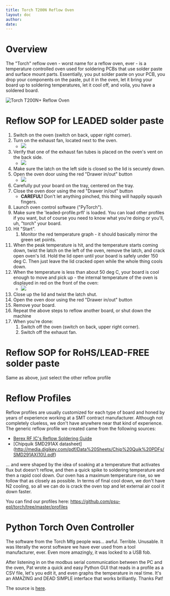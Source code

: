 ```yaml
---
title: Torch T200N Reflow Oven
layout: doc
author: 
date: 
---
```


# Overview

The "Torch" reflow oven - worst name for a reflow oven, ever - is a temperature controlled oven used for soldering PCBs that use solder paste and surface mount parts. Essentially, you put solder paste on your PCB, you drop your components on the paste, put it in the oven, let it bring your board up to soldering temperatures, let it cool off, and voila, you have a soldered board.

![Torch T200N+ Reflow Oven](img/Torch_ovenClosed_24C.JPG)

# Reflow SOP for LEADED solder paste

1. Switch on the oven (switch on back, upper right corner).
1. Turn on the exhaust fan, located next to the oven.
   - ![](img/Soldering_exhaustFan_on.JPG)
1. Verify that one of the exhaust fan tubes is placed on the oven's vent on the back side.
   - ![](img/Torch_exhaustSetup.JPG)
1. Make sure the latch on the left side is closed so the lid is securely down.
1. Open the oven door using the red "Drawer in/out" button
   - ![](img/Torch_ovenOpened_70C.JPG)
1. Carefully put your board on the tray, centered on the tray.
1. Close the oven door using the red "Drawer in/out" button
   - **CAREFUL!** Don't let anything pinched, this thing will happily squash fingers.
1. Launch oven control software ("PyTorch").
1. Make sure the 'leaded-profile.prfl' is loaded. You can load other profiles if you want, but of course you need to know what you're doing or you'll, uh, "torch" your board.
1. Hit "Start".
   1. Monitor the red temperature graph - it should basically mirror the green set points.
1. When the peak temperature is hit, and the temperature starts coming down, twist the latch on the left of the oven, remove the latch, and crack open oven's lid. Hold the lid open until your board is safely under 150 deg C. Then just leave the lid cracked open while the whole thing cools down.
1. When the temperature is less than about 50 deg C, your board is cool enough to move and pick up - the internal temperature of the oven is displayed in red on the front of the oven:
    - ![](img/Torch_ovenClosed_70C.JPG)
1. Close up the lid and twist the latch shut.
1. Open the oven door using the red "Drawer in/out" button
1. Remove your board.
1. Repeat the above steps to reflow another board, or shut down the machine
1. When you're done:
   1. Switch off the oven (switch on back, upper right corner).
   1. Switch off the exhaust fan.

# Reflow SOP for RoHS/LEAD-FREE solder paste

Same as above, just select the other reflow profile 

# Reflow Profiles

Reflow profiles are usually customized for each type of board and honed by years of experience working at a SMT contract manufacturer. Although not completely clueless, we don't have anywhere near that kind of experience. The generic reflow profile we created came from the following sources:

- [Berex RF IC's Reflow Soldering Guide](http://www.berex.com/Products/Documents/Guides/BeRex-Reflow_Soldering_Guide_for_Surface_Mount_Device.pdf)
- [Chipquik SMD291AX datasheet](http://media.digikey.com/pdf/Data%20Sheets/Chip%20Quik%20PDFs/SMD291AX(10\).pdf)

... and were shaped by the idea of soaking at a temperature that activates flux but doesn't reflow, and then a quick spike to soldering temperature and then a rapid cool down. Our oven has a maximum temperature rise, so we follow that as closely as possible. In terms of final cool down, we don't have N2 cooling, so all we can do is crack the oven top and let external air cool it down faster.

You can find our profiles here: <https://github.com/psu-epl/torch/tree/master/profiles>

# Python Torch Oven Controller

The software from the Torch Mfg people was... awful. Terrible. Unusable. It was literally the worst software we have ever used from a tool manufacturer, ever. Even more amazingly, it was locked to a USB fob.

After listening in on the modbus serial communication between the PC and the oven, Pat wrote a quick and easy Python GUI that reads in a profile as a CSV file, let's you edit it, and even graphs the temperature in real time. It's an AMAZING and DEAD SIMPLE interface that works brilliantly. Thanks Pat!

The source is [here](https://github.com/psu-epl/torch).


